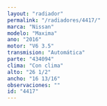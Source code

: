 ```yaml
---
layout: "radiador"
permalink: "/radiadores/4417/"
marca: "Nissan"
modelo: "Maxima"
ano: "2016"
motor: "V6 3.5"
transmision: "Automática"
parte: "434094"
clima: "Con clima"
alto: "26 1/2"
ancho: "16 13/16"
observaciones: ""
id: "4417"
---
```


